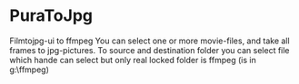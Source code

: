 # PuraToJpg
Filmtojpg-ui to ffmpeg
You can select one or more movie-files, and take all frames to jpg-pictures.
To source and destination folder you can select
file which hande can select
but only real locked folder is ffmpeg (is in g:\ffmpeg)
